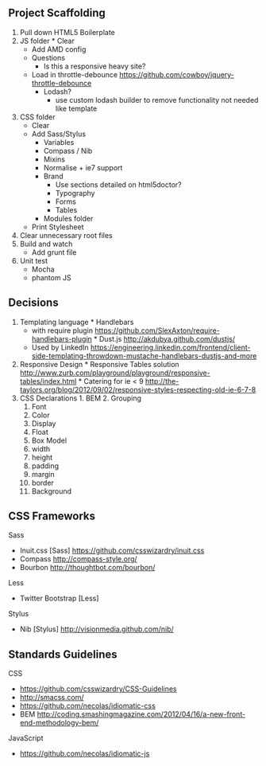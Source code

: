 Project Scaffolding
--

  1. Pull down HTML5 Boilerplate
  2. JS folder
    * Clear
      * Add AMD config
      * Questions
        * Is this a responsive heavy site?
      * Load in throttle-debounce https://github.com/cowboy/jquery-throttle-debounce
         * Lodash?
            * use custom lodash builder to remove functionality not needed like template
  4. CSS folder
      * Clear
      * Add Sass/Stylus
         * Variables
         * Compass / Nib
         * Mixins
         * Normalise + ie7 support
         * Brand
            * Use sections detailed on html5doctor?
            * Typography
            * Forms
            * Tables
         * Modules folder
      * Print Stylesheet
  6. Clear unnecessary root files
  7. Build and watch
      * Add grunt file
  9. Unit test
      * Mocha
      * phantom JS

Decisions
--

  1. Templating language
    * Handlebars
      * with require plugin https://github.com/SlexAxton/require-handlebars-plugin
    * Dust.js http://akdubya.github.com/dustjs/
      * Used by LinkedIn https://engineering.linkedin.com/frontend/client-side-templating-throwdown-mustache-handlebars-dustjs-and-more
  2. Responsive Design
    * Responsive Tables solution http://www.zurb.com/playground/playground/responsive-tables/index.html
    * Catering for ie < 9 http://the-taylors.org/blog/2012/09/02/responsive-styles-respecting-old-ie-6-7-8
  3. CSS Declarations
    1. BEM
    2. Grouping
      1. Font
      2. Color
      3. Display
      4. Float
      5. Box Model
        1. width
        2. height
        3. padding
        4. margin
        5. border
      7. Background

CSS Frameworks
--

Sass
  * Inuit.css [Sass] https://github.com/csswizardry/inuit.css
  * Compass http://compass-style.org/
  * Bourbon http://thoughtbot.com/bourbon/

Less
  * Twitter Bootstrap [Less]

Stylus
  * Nib [Stylus] http://visionmedia.github.com/nib/

Standards Guidelines
--

CSS
  * https://github.com/csswizardry/CSS-Guidelines
  * http://smacss.com/
  * https://github.com/necolas/idiomatic-css
  * BEM http://coding.smashingmagazine.com/2012/04/16/a-new-front-end-methodology-bem/

JavaScript
  * https://github.com/necolas/idiomatic-js

